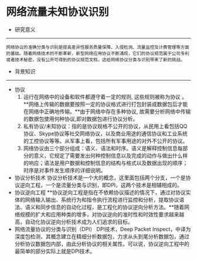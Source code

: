网络流量未知协议识别
===
- 研究意义
---
    网络协议的准确分类与识别是提高差异性服务质量保障、入侵检测、流量监控及计费管理等方面的基础。随着网络技术的不断革新，新型网络应用协议不断涌现，它们的协议规范属于公司专利或者技术秘密，没有公开可得到的协议规范文档，这给网络协议分类与识别带来了新的挑战。

- 背景知识
---
  - 协议
    1. 运行在网络中的设备和软件都遵守着一定的规则, 这些规则被称为协议 。**网络上传输的数据要按照一定的协议格式进行打包封装成数据包后才能在网络中正确地传输。**由于网络中存在多种协议, 故需要分析网络中传输的数据包使用何种协议,即对数据包进行协议分析。
    2. 私有协议/未知协议：指的是协议规格不公开的协议，从民用上看包括QQ协议、Skype协议等社交网络协议，以及商业用途的通信协议和工业系统的工控协议等等。从军事上看，包括所有军事用途的对外不公开的协议。
    3. 网络协议由三个部分组成：语义、语法和时序。语义是解释控制信息每部分的意义，它规定了需要发出何种控制信息以及完成的动作与做出什么样的响应；语法是用户数据和控制信息的结构与格式以及数据出现的顺序；时序是对事件发生顺序的详细说明。
  - 协议分析技术
    协议分析技术是一个大的概念，这里面包括两个分支，一个是协议逆向工程，一个是流量分类与识别，即DPI，这两个技术是相辅相成的。
  - 协议逆向工程
    **协议逆向工程是指在不依赖协议描述的情况下，通过对协议实体的网络输入输出、系统行为和指令执行流程进行监控和分析，提取协议语法、语义和同步信息的自动化过程，是工程化的协议逆向分析方法。**随着网络规模的扩大和应用种类的增多，对协议逆向的准时性和时效性要求越来越高，自动化协议逆向分析技术成为人们追求的目标。
  - 网络流量协议的分类与识别（DPI）
    DPI技术，Deep Packet Inspect，中译为深度包检测，其概念建立在精细分析数据包，力求从头到尾分析数据包，通过分析协议数据包内部，由此分析协议的相关属性。可以说，协议逆向工程中的最简单的部分实际上就是DPI技术。
    


